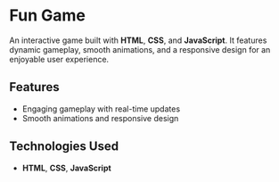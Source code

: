# Fun Game

An interactive game built with **HTML**, **CSS**, and **JavaScript**. It features dynamic gameplay, smooth animations, and a responsive design for an enjoyable user experience.

## Features
- Engaging gameplay with real-time updates
- Smooth animations and responsive design

## Technologies Used
- **HTML**, **CSS**, **JavaScript**


